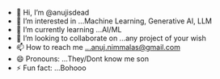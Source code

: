 - 👋 Hi, I’m @anujisdead
- 👀 I’m interested in ...Machine Learning, Generative AI, LLM
- 🌱 I’m currently learning ...AI/ML
- 💞️ I’m looking to collaborate on ...any project of your wish
- 📫 How to reach me ...anuj.nimmalas@gmail.com
- 😄 Pronouns: ...They/Dont know me son
- ⚡ Fun fact: ...Bohooo

<!---
anujisdead/anujisdead is a ✨ special ✨ repository because its `README.md` (this file) appears on your GitHub profile.
You can click the Preview link to take a look at your changes.
--->
